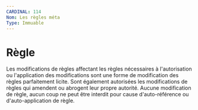 ```yaml
---
CARDINAL: 114
Nom: Les règles méta
Type: Immuable
---
```


# Règle

Les modifications de règles affectant les règles nécessaires à l'autorisation ou l'application des modifications sont une forme de modification des règles parfaitement licite. 
Sont également autorisées les modifications de règles qui amendent ou abrogent leur propre autorité. Aucune modification de règle, aucun coup ne peut être interdit pour cause d'auto-référence ou d'auto-application de règle.
